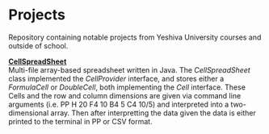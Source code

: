 # Projects
Repository containing notable projects from Yeshiva University courses and outside of school.

<p><a href = "https://github.com/YaakovBaker/Projects/tree/main/YeshivaUniversityCS/IntroToCS/SpreadSheet"><Strong>CellSpreadSheet</Strong></a>
  <br>Multi-file array-based spreadsheet written in Java. The <i>CellSpreadSheet</i> class implemented the <i>CellProvider</i> interface, and stores either a <i>FormulaCell</i> or <i>DoubleCell</i>, both implementing the <i>Cell</i> interface. These Cells and the row and column dimensions are given via command line arguments (i.e. PP H 20 F4 10 B4 5 C4 10/5) and interpreted into a two-dimensional array. Then after interpretting the data given the data is either printed to the terminal in PP or CSV format.</P>
